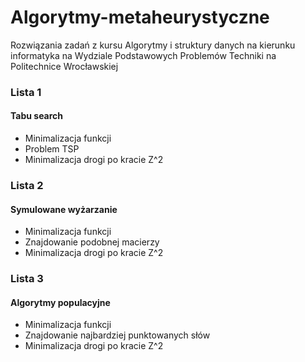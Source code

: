 # Algorytmy-metaheurystyczne
Rozwiązania zadań z kursu Algorytmy i struktury danych na kierunku informatyka na Wydziale Podstawowych Problemów Techniki na Politechnice Wrocławskiej

### Lista 1
#### Tabu search
- Minimalizacja funkcji
- Problem TSP
- Minimalizacja drogi po kracie Z^2

### Lista 2
#### Symulowane wyżarzanie
- Minimalizacja funkcji
- Znajdowanie podobnej macierzy
- Minimalizacja drogi po kracie Z^2

### Lista 3
#### Algorytmy populacyjne
- Minimalizacja funkcji
- Znajdowanie najbardziej punktowanych słów
- Minimalizacja drogi po kracie Z^2
